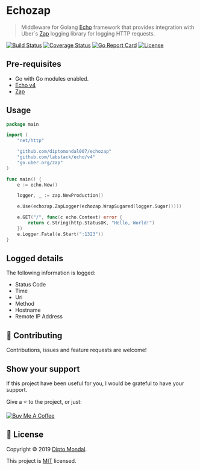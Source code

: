 # Echozap

> Middleware for Golang [Echo](https://echo.labstack.com/) framework that provides integration with Uber´s [Zap](https://github.com/uber-go/zap)  logging library for logging HTTP requests.


[![Build Status](https://travis-ci.com/diptomondal007/bdstockexchange.svg?branch=master)](https://travis-ci.com/github/diptomondal007/bdstockexchange)
[![Coverage Status](https://coveralls.io/repos/github/diptomondal007/echozap/badge.svg?branch=master)](https://coveralls.io/github/diptomondal007/echozap?branch=master)
[![Go Report Card](https://goreportcard.com/badge/github.com/diptomondal007/echozap)](https://goreportcard.com/report/github.com/diptomondal007/echozap)
[![License](https://img.shields.io/badge/License-Apache%202.0-blue.svg)](https://opensource.org/licenses/Apache-2.0)

## Pre-requisites

*  Go with Go modules enabled.
*  [Echo v4](https://echo.labstack.com/)
*  [Zap](https://github.com/uber-go/zap)

## Usage

```go
package main

import (
	"net/http"

	"github.com/diptomondal007/echozap"
	"github.com/labstack/echo/v4"
	"go.uber.org/zap"
)

func main() {
	e := echo.New()

	logger, _ := zap.NewProduction()

	e.Use(echozap.ZapLogger(echozap.WrapSugared(logger.Sugar())))

	e.GET("/", func(c echo.Context) error {
		return c.String(http.StatusOK, "Hello, World!")
	})
	e.Logger.Fatal(e.Start(":1323"))
}
```

## Logged details

The following information is logged:

*  Status Code
*  Time
*  Uri
*  Method
*  Hostname
*  Remote IP Address

## 🤝 Contributing

Contributions, issues and feature requests are welcome!

## Show your support

If this project have been useful for you, I would be grateful to have your support.

Give a ⭐️ to the project, or just:

<a href="https://www.buymeacoffee.com/diptomondal007" target="_blank"><img src="https://www.buymeacoffee.com/assets/img/custom_images/orange_img.png" alt="Buy Me A Coffee" style="height: auto !important;width: auto !important;" ></a>

## 📝 License

Copyright © 2019 [Dipto Mondal](https://github.com/diptomondal007).

This project is [MIT](LICENSE) licensed.
